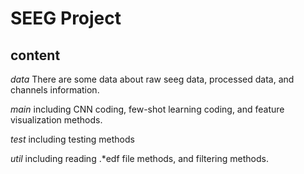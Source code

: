 # SEEG Project

## content

*data* There are some data about raw seeg data, processed data, and channels information.


*main* including CNN coding, few-shot learning coding, and feature visualization methods.

*test* including testing methods

*util* including reading .*edf file methods, and filtering methods.

